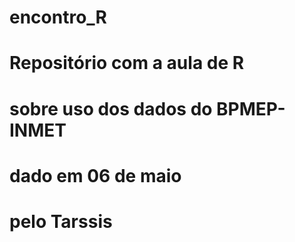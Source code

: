 # encontro_R
# Repositório com a aula de R
# sobre uso dos dados do BPMEP-INMET
# dado em 06 de maio
# pelo Tarssis
